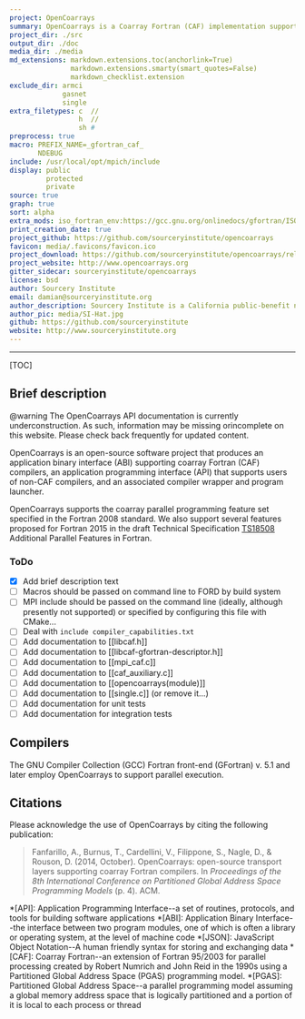 ```yaml
---
project: OpenCoarrays
summary: OpenCoarrays is a Coarray Fortran (CAF) implementation supporting Fortran 2008 and 2015 features
project_dir: ./src
output_dir: ./doc
media_dir: ./media
md_extensions: markdown.extensions.toc(anchorlink=True)
               markdown.extensions.smarty(smart_quotes=False)
               markdown_checklist.extension
exclude_dir: armci
             gasnet
             single
extra_filetypes: c  //
                 h  //
                 sh #
preprocess: true
macro: PREFIX_NAME=_gfortran_caf_
       NDEBUG
include: /usr/local/opt/mpich/include
display: public
         protected
         private
source: true
graph: true
sort: alpha
extra_mods: iso_fortran_env:https://gcc.gnu.org/onlinedocs/gfortran/ISO_005fFORTRAN_005fENV.html
print_creation_date: true
project_github: https://github.com/sourceryinstitute/opencoarrays
favicon: media/.favicons/favicon.ico
project_download: https://github.com/sourceryinstitute/opencoarrays/releases/latest
project_website: http://www.opencoarrays.org
gitter_sidecar: sourceryinstitute/opencoarrays
license: bsd
author: Sourcery Institute
email: damian@sourceryinstitute.org
author_description: Sourcery Institute is a California public-benefit nonprofit corporation engaged in research, education, and consulting in computational science, engineering, and mathematics (CSEM).  We are a network of independent CSEM professionals who research and develop advanced software engineering methods, tools, and libraries for CSEM.  We teach related short courses and university courses.   We also lead and contribute to open-source software and open language standards used in CSEM fields.
author_pic: media/SI-Hat.jpg
github: https://github.com/sourceryinstitute
website: http://www.sourceryinstitute.org
---
```



[This document is a FORD project file, formatted with Pythonic Markdown                                      ]:#
[See https://github.com/cmacmackin/ford/wiki/Project-File-Options for more info on writing FORD project files]:#

--------------------

[TOC]

Brief description
-----------------

@warning
The OpenCoarrays API documentation is currently underconstruction. As
such, information may be missing orincomplete on this website. Please
check back frequently for updated content.

OpenCoarrays is an open-source software project that produces an
application binary interface (ABI) supporting coarray Fortran (CAF)
compilers, an application programming interface (API) that supports
users of non-CAF compilers, and an associated compiler wrapper and
program launcher.

OpenCoarrays supports the coarray parallel programming feature set
specified in the Fortran 2008 standard.  We also support several
features proposed for Fortran 2015 in the draft Technical
Specification [TS18508] Additional Parallel Features in Fortran.

### ToDo

 - [X] Add brief description text
 - [ ] Macros should be passed on command line to FORD by build system
 - [ ] MPI include should be passed on the command line (ideally,
       although presently not supported) or specified by configuring this
       file with CMake...
 - [ ] Deal with `include compiler_capabilities.txt`
 - [ ] Add documentation to [[libcaf.h]]
 - [ ] Add documentation to [[libcaf-gfortran-descriptor.h]]
 - [ ] Add documentation to [[mpi_caf.c]]
 - [ ] Add documentation to [[caf_auxiliary.c]]
 - [ ] Add documentation to [[opencoarrays(module)]]
 - [ ] Add documentation to [[single.c]] (or remove it...)
 - [ ] Add documentation for unit tests
 - [ ] Add documentation for integration tests

Compilers
---------

The GNU Compiler Collection (GCC) Fortran front-end (GFortran) v. 5.1 and later employ OpenCoarrays to support parallel execution.


Citations
---------

Please acknowledge the use of OpenCoarrays by citing the following publication:

> Fanfarillo, A., Burnus, T., Cardellini, V., Filippone, S., Nagle, D., & Rouson, D. (2014, October). OpenCoarrays: open-source transport layers supporting coarray Fortran compilers. In *Proceedings of the 8th International Conference on Partitioned Global Address Space Programming Models* (p. 4). ACM.﻿


[These show up as help tool-tips]:#
*[API]: Application Programming Interface--a set of routines, protocols, and tools for building software applications
*[ABI]: Application Binary Interface--the interface between two program modules, one of which is often a library or operating system, at the level of machine code
*[JSON]: JavaScript Object Notation--A human friendly syntax for storing and exchanging data
*[CAF]: Coarray Fortran--an extension of Fortran 95/2003 for parallel processing created by Robert Numrich and John Reid in the 1990s using a Partitioned Global Address Space (PGAS) programming model.
*[PGAS]: Partitioned Global Address Space--a parallel programming model assuming a global memory address space that is logically partitioned and a portion of it is local to each process or thread

[Links]:#
[TS18508]: http://isotc.iso.org/livelink/livelink?func=ll&objId=17288706&objAction=Open " draft Technical Specification TS18508 Additional Parallel Features in Fortran"
